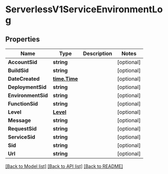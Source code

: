 # ServerlessV1ServiceEnvironmentLog

## Properties

Name | Type | Description | Notes
------------ | ------------- | ------------- | -------------
**AccountSid** | **string** |  | [optional] 
**BuildSid** | **string** |  | [optional] 
**DateCreated** | [**time.Time**](time.Time.md) |  | [optional] 
**DeploymentSid** | **string** |  | [optional] 
**EnvironmentSid** | **string** |  | [optional] 
**FunctionSid** | **string** |  | [optional] 
**Level** | [**Level**](level.md) |  | [optional] 
**Message** | **string** |  | [optional] 
**RequestSid** | **string** |  | [optional] 
**ServiceSid** | **string** |  | [optional] 
**Sid** | **string** |  | [optional] 
**Url** | **string** |  | [optional] 

[[Back to Model list]](../README.md#documentation-for-models) [[Back to API list]](../README.md#documentation-for-api-endpoints) [[Back to README]](../README.md)


